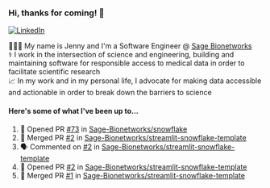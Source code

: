 ### Hi, thanks for coming! 👋
[![LinkedIn](https://img.shields.io/badge/-Jenny_V._Medina-0A66C2?style=flat-square?&logo=LinkedIn&logoColor=white)](https://www.linkedin.com/in/jenny-v-medina-a53a0332/)

👩🏻‍💻 My name is Jenny and I'm a Software Engineer @ [Sage Bionetworks](https://sagebionetworks.org/)\
⚕️ I work in the intersection of science and engineering, building and maintaining software for responsible access to medical data in order to facilitate scientific research\
📈 In my work and in my personal life, I advocate for making data accessible and actionable in order to break down the barriers to science

#### Here's some of what I've been up to...

<!--START_SECTION:activity-->
1. 💪 Opened PR [#73](https://github.com/Sage-Bionetworks/snowflake/pull/73) in [Sage-Bionetworks/snowflake](https://github.com/Sage-Bionetworks/snowflake)
2. 🎉 Merged PR [#2](https://github.com/Sage-Bionetworks/streamlit-snowflake-template/pull/2) in [Sage-Bionetworks/streamlit-snowflake-template](https://github.com/Sage-Bionetworks/streamlit-snowflake-template)
3. 🗣 Commented on [#2](https://github.com/Sage-Bionetworks/streamlit-snowflake-template/pull/2#issuecomment-2316149502) in [Sage-Bionetworks/streamlit-snowflake-template](https://github.com/Sage-Bionetworks/streamlit-snowflake-template)
4. 💪 Opened PR [#2](https://github.com/Sage-Bionetworks/streamlit-snowflake-template/pull/2) in [Sage-Bionetworks/streamlit-snowflake-template](https://github.com/Sage-Bionetworks/streamlit-snowflake-template)
5. 🎉 Merged PR [#1](https://github.com/Sage-Bionetworks/streamlit-snowflake-template/pull/1) in [Sage-Bionetworks/streamlit-snowflake-template](https://github.com/Sage-Bionetworks/streamlit-snowflake-template)
<!--END_SECTION:activity-->
